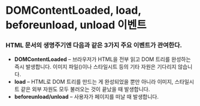 # DOMContentLoaded, load, beforeunload, unload 이벤트

### HTML 문서의 생명주기엔 다음과 같은 3가지 주요 이벤트가 관여한다.

- **DOMContentLoaded** – 브라우저가 HTML을 전부 읽고 DOM 트리를 완성하는 즉시 발생합니다. 이미지 파일(<img>)이나 스타일시트 등의 기타 자원은 기다리지 않습니다.
- **load** – HTML로 DOM 트리를 만드는 게 완성되었을 뿐만 아니라 이미지, 스타일시트 같은 외부 자원도 모두 불러오는 것이 끝났을 때 발생합니다.
- **beforeunload/unload** – 사용자가 페이지를 떠날 때 발생합니다.
